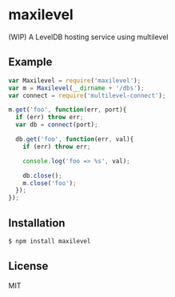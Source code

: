 
# maxilevel

  (WIP) A LevelDB hosting service using multilevel

## Example

```js
var Maxilevel = require('maxilevel');
var m = Maxilevel(__dirname + '/dbs');
var connect = require('multilevel-connect');

m.get('foo', function(err, port){
  if (err) throw err;
  var db = connect(port);

  db.get('foo', function(err, val){
    if (err) throw err;

    console.log('foo => %s', val);

    db.close();
    m.close('foo');
  });
});
```

## Installation

```bash
$ npm install maxilevel
```

## License

  MIT

